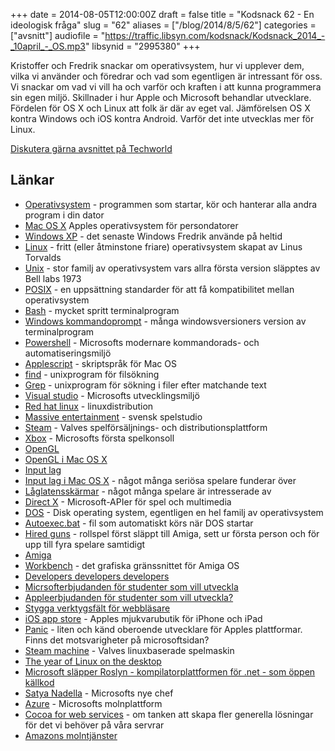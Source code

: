 +++
date = 2014-08-05T12:00:00Z
draft = false
title = "Kodsnack 62 - En ideologisk fråga"
slug = "62"
aliases = ["/blog/2014/8/5/62"]
categories = ["avsnitt"]
audiofile = "https://traffic.libsyn.com/kodsnack/Kodsnack_2014_-_10april_-_OS.mp3"
libsynid = "2995380"
+++

Kristoffer och Fredrik snackar om operativsystem, hur vi upplever dem, vilka vi använder och föredrar och vad som egentligen är intressant för oss. Vi snackar om vad vi vill ha och varför och kraften i att kunna programmera sin egen miljö. Skillnader i hur Apple och Microsoft behandlar utvecklare. Fördelen för OS X och Linux att folk är där av eget val. Jämförelsen OS X kontra Windows och iOS kontra Android. Varför det inte utvecklas mer för Linux.

[Diskutera gärna avsnittet på Techworld](http://techworld.idg.se/2.2524/1.569646/)

## Länkar ##
* [Operativsystem](http://en.wikipedia.org/wiki/Operating_system) - programmen som startar, kör och hanterar alla andra program i din dator
* [Mac OS X](http://en.wikipedia.org/wiki/Mac_os_x) Apples operativsystem för persondatorer
* [Windows XP](http://en.wikipedia.org/wiki/Windows_XP) - det senaste Windows Fredrik använde på heltid
* [Linux](http://en.wikipedia.org/wiki/Linux) - fritt (eller åtminstone friare) operativsystem skapat av Linus Torvalds
* [Unix](http://en.wikipedia.org/wiki/Unix) - stor familj av operativsystem vars allra första version släpptes av Bell labs 1973
* [POSIX](http://en.wikipedia.org/wiki/POSIX) - en uppsättning standarder för att få kompatibilitet mellan operativsystem
* [Bash](http://en.wikipedia.org/wiki/Bash_%28Unix_shell%29) - mycket spritt terminalprogram
* [Windows kommandoprompt](http://en.wikipedia.org/wiki/Windows_command_line) - många windowsversioners version av terminalprogram
* [Powershell](http://en.wikipedia.org/wiki/Powershell) - Microsofts modernare kommandorads- och automatiseringsmiljö
* [Applescript](http://en.wikipedia.org/wiki/Applescript) - skriptspråk för Mac OS
* [find](http://en.wikipedia.org/wiki/Find) - unixprogram för filsökning
* [Grep](http://en.wikipedia.org/wiki/Grep) - unixprogram för sökning i filer efter matchande text
* [Visual studio](http://en.wikipedia.org/wiki/Visual_studio) - Microsofts utvecklingsmiljö 
* [Red hat linux](http://en.wikipedia.org/wiki/Red_hat_linux) - linuxdistribution
* [Massive entertainment](http://en.wikipedia.org/wiki/Massive_Entertainment) - svensk spelstudio
* [Steam](http://en.wikipedia.org/wiki/Steam_%28software%29) - Valves spelförsäljnings- och distributionsplattform
* [Xbox](http://en.wikipedia.org/wiki/Xbox_%28console%29) - Microsofts första spelkonsoll
* [OpenGL](http://en.wikipedia.org/wiki/Opengl)
* [OpenGL i Mac OS X](https://developer.apple.com/opengl/)
* [Input lag](http://en.wikipedia.org/wiki/Input_lag)
* [Input lag i Mac OS X](https://www.google.com/search?q=opengl%20and%20os%20x#q=what+is+input+lag) - något många seriösa spelare funderar över
* [Låglatensskärmar](http://www.tomshardware.co.uk/forum/63543-3-benq-xl2420t-gaming-monitor-review-competitive-gaming-discussion) - något många spelare är intresserade av
* [Direct X](http://en.wikipedia.org/wiki/Direct_X) - Microsoft-APIer för spel och multimedia
* [DOS](http://en.wikipedia.org/wiki/DOS) - Disk operating system, egentligen en hel familj av operativsystem
* [Autoexec.bat](http://en.wikipedia.org/wiki/Autoexec.bat) - fil som automatiskt körs när DOS startar
* [Hired guns](http://en.wikipedia.org/wiki/Hired_Guns) - rollspel först släppt till Amiga, sett ur första person och för upp till fyra spelare samtidigt
* [Amiga](http://en.wikipedia.org/wiki/Amiga)
* [Workbench](http://en.wikipedia.org/wiki/Workbench_%28AmigaOS%29) - det grafiska gränssnittet för Amiga OS
* [Developers developers developers](http://m.youtube.com/watch?v=8To-6VIJZRE)
* [Micrsofterbjudanden för studenter som vill utveckla](https://www.dreamspark.com/)
* [Appleerbjudanden för studenter som vill utveckla?](https://developer.apple.com/programs/ios/university/)
* [Stygga verktygsfält för webbläsare](http://en.wikipedia.org/wiki/Ask_toolbar#Ask_Toolbar_controversy)
* [iOS app store](http://en.wikipedia.org/wiki/IOS_App_Store) - Apples mjukvarubutik för iPhone och iPad
* [Panic](http://www.panic.com) - liten och känd oberoende utvecklare för Apples plattformar. Finns det motsvarigheter på microsoftsidan?
* [Steam machine](http://en.wikipedia.org/wiki/Steam_Machine_%28hardware_platform%29) - Valves linuxbaserade spelmaskin
* [The year of Linux on the desktop](http://www.infoworld.com/d/open-source-software/2014-the-year-of-the-linux-desktop-238358)
* [Microsoft släpper Roslyn - kompilatorplattformen för .net - som öppen källkod](https://roslyn.codeplex.com/)
* [Satya Nadella](http://en.wikipedia.org/wiki/Satya_Nadella) - Microsofts nye chef
* [Azure](http://en.wikipedia.org/wiki/Windows_Azure) - Microsofts molnplattform
* [Cocoa for web services](http://inessential.com/2014/04/09/cocoa_for_web_services) - om tanken att skapa fler generella lösningar för det vi behöver på våra servrar
* [Amazons molntjänster](http://aws.amazon.com/)